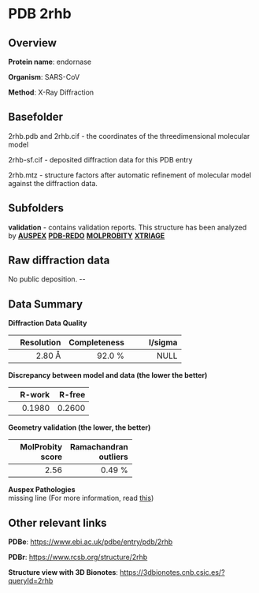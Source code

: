 # PDB 2rhb

## Overview

**Protein name**: endornase

**Organism**: SARS-CoV

**Method**: X-Ray Diffraction



## Basefolder

2rhb.pdb and 2rhb.cif - the coordinates of the threedimensional molecular model

2rhb-sf.cif - deposited diffraction data for this PDB entry

2rhb.mtz - structure factors after automatic refinement of molecular model against the diffraction data.

## Subfolders





**validation** - contains validation reports. This structure has been analyzed by [**AUSPEX**](https://github.com/thorn-lab/coronavirus_structural_task_force/tree/master/pdb/endornase/SARS-CoV/2rhb/validation/auspex) [**PDB-REDO**](https://github.com/thorn-lab/coronavirus_structural_task_force/tree/master/pdb/endornase/SARS-CoV/2rhb/validation/pdb-redo) [**MOLPROBITY**](https://github.com/thorn-lab/coronavirus_structural_task_force/tree/master/pdb/endornase/SARS-CoV/2rhb/validation/molprobity) [**XTRIAGE**](https://github.com/thorn-lab/coronavirus_structural_task_force/blob/master/pdb/endornase/SARS-CoV/2rhb/validation/Xtriage_output.log)  



## Raw diffraction data

No public deposition. --<br> 

## Data Summary
**Diffraction Data Quality**

|   | Resolution | Completeness| I/sigma |
|---|-------------:|----------------:|--------------:|
|   |2.80 Å|92.0  %|<img width=50/>NULL |

**Discrepancy between model and data (the lower the better)**

|   | **R-work**| **R-free**   
|---|-------------:|----------------:|           
||  0.1980|  0.2600|

**Geometry validation (the lower, the better)**

|   |**MolProbity<br>score**| **Ramachandran<br>outliers** 
|---|-------------:|----------------:|
||  2.56|  0.49 %|

**Auspex Pathologies**<br> missing line (For more information, read [this](https://github.com/thorn-lab/coronavirus_structural_task_force/blob/master/pdb/endornase/SARS-CoV/2rhb/validation/auspex/2rhb_auspex_comments.txt))

 



## Other relevant links 
**PDBe**:  https://www.ebi.ac.uk/pdbe/entry/pdb/2rhb
 
**PDBr**: https://www.rcsb.org/structure/2rhb 

**Structure view with 3D Bionotes**: https://3dbionotes.cnb.csic.es/?queryId=2rhb


